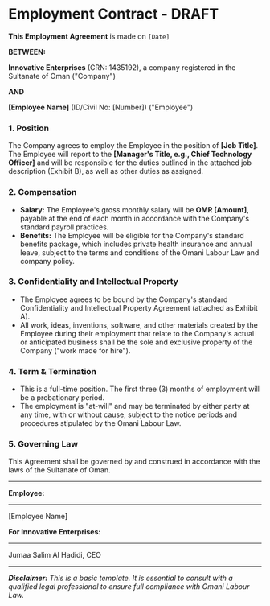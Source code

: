 # Employment Contract - DRAFT

**This Employment Agreement** is made on `[Date]`

**BETWEEN:**

**Innovative Enterprises** (CRN: 1435192), a company registered in the Sultanate of Oman ("Company")

**AND**

**[Employee Name]** (ID/Civil No: [Number]) ("Employee")

### 1. Position
The Company agrees to employ the Employee in the position of **[Job Title]**. The Employee will report to the **[Manager's Title, e.g., Chief Technology Officer]** and will be responsible for the duties outlined in the attached job description (Exhibit B), as well as other duties as assigned.

### 2. Compensation
- **Salary:** The Employee's gross monthly salary will be **OMR [Amount]**, payable at the end of each month in accordance with the Company's standard payroll practices.
- **Benefits:** The Employee will be eligible for the Company's standard benefits package, which includes private health insurance and annual leave, subject to the terms and conditions of the Omani Labour Law and company policy.

### 3. Confidentiality and Intellectual Property
- The Employee agrees to be bound by the Company's standard Confidentiality and Intellectual Property Agreement (attached as Exhibit A).
- All work, ideas, inventions, software, and other materials created by the Employee during their employment that relate to the Company's actual or anticipated business shall be the sole and exclusive property of the Company ("work made for hire").

### 4. Term & Termination
- This is a full-time position. The first three (3) months of employment will be a probationary period.
- The employment is "at-will" and may be terminated by either party at any time, with or without cause, subject to the notice periods and procedures stipulated by the Omani Labour Law.

### 5. Governing Law
This Agreement shall be governed by and construed in accordance with the laws of the Sultanate of Oman.

---

**Employee:**
_________________________
[Employee Name]

**For Innovative Enterprises:**
_________________________
Jumaa Salim Al Hadidi, CEO

---
***Disclaimer:** This is a basic template. It is essential to consult with a qualified legal professional to ensure full compliance with Omani Labour Law.*

    